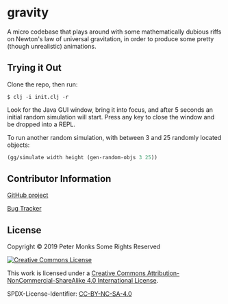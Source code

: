
# gravity

A micro codebase that plays around with some mathematically dubious riffs on Newton's law of universal gravitation,
in order to produce some pretty (though unrealistic) animations.

## Trying it Out
Clone the repo, then run:

```shell
$ clj -i init.clj -r
```

Look for the Java GUI window, bring it into focus, and after 5 seconds an initial random simulation will start.  Press
any key to close the window and be dropped into a REPL.

To run another random simulation, with between 3 and 25 randomly located objects:

```clojure
(gg/simulate width height (gen-random-objs 3 25))
```

## Contributor Information

[GitHub project](https://github.com/pmonks/gravity)

[Bug Tracker](https://github.com/pmonks/gravity/issues)

## License

Copyright © 2019 Peter Monks Some Rights Reserved

[![Creative Commons License](https://i.creativecommons.org/l/by-nc-sa/4.0/88x31.png)](http://creativecommons.org/licenses/by-nc-sa/4.0/)

This work is licensed under a [Creative Commons Attribution-NonCommercial-ShareAlike 4.0 International License](http://creativecommons.org/licenses/by-nc-sa/4.0/).

SPDX-License-Identifier: [CC-BY-NC-SA-4.0](https://spdx.org/licenses/CC-BY-NC-SA-4.0.html)
